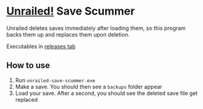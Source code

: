 # [Unrailed!](https://unrailed-game.com/) Save Scummer

Unrailed deletes saves immediately after loading them, so this program backs
them up and replaces them upon deletion.

Executables in [releases tab](https://github.com/dudeofawesome/unrailed-save-scummer/releases)

## How to use

1. Run `unrailed-save-scummer.exe`
1. Make a save. You should then see a `backups` folder appear
1. Load your save. After a second, you should see the deleted save file get replaced
